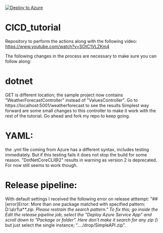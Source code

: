 [![Deploy to Azure](https://aka.ms/deploytoazurebutton)](https://portal.azure.com/#create/Microsoft.Template/uri/https%3A%2F%2Fraw.githubusercontent.com%2FAzure%2Fazure-quickstart-templates%2Fmaster%2F101-storage-account-create%2Fazuredeploy.json)

# CICD_tutorial
Repository to perform the actions along with the following video: https://www.youtube.com/watch?v=SOtC1VLZKm4

The following changes in the process are necessary to make sure you can follow along:

# dotnet
GET is different location; the sample project now contains "WeatherForecastController" instead of "ValuesController". Go to https://localhost:5001/weatherforecast to see the results
Simplest way forward are some small changes to this controller to make it work with the rest of the tutorial. Go ahead and fork my repo to keep going. 

# YAML:
the .yml file coming from Azure has a different syntax, includes testing immediately. But if this testing fails it does not stop the build for some reason. 
"DotNetCoreCLI@2" results in warning as version 2 is deprecated. For now still seems to work though. 

# Release pipeline: 
With default settings I received the following error on release atttempt: "##[error]Error: More than one package matched with specified pattern: D:\a\r1\a\**\*.zip. Please restrain the search pattern." To fix this; go inside the Edit the release pipeline job, select the "Deploy Azure Service App" and scroll down to "Package or folder". Here don't make it search for any zip (*) but just select the single instance; "..../drop/SimpleAPI.zip". 

